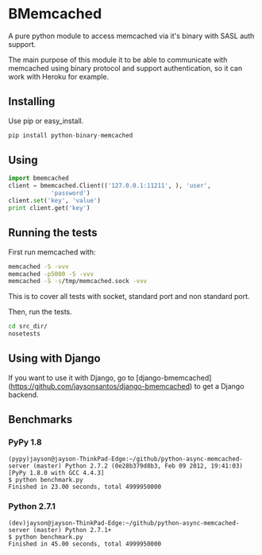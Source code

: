 # BMemcached
A pure python module to access memcached via it's binary with SASL auth support.

The main purpose of this module it to be able to communicate with memcached using binary protocol and support authentication, so it can work with Heroku for example.

## Installing
Use pip or easy_install.

```python
pip install python-binary-memcached
```

## Using

```python
import bmemcached
client = bmemcached.Client(('127.0.0.1:11211', ), 'user',
            'password')
client.set('key', 'value')
print client.get('key')
```

## Running the tests
First run memcached with:

```bash
memcached -S -vvv
memcached -p5000 -S -vvv
memcached -S -s/tmp/memcached.sock -vvv
```

This is to cover all tests with socket, standard port and non standard port.

Then, run the tests.

```bash
cd src_dir/
nosetests
```

## Using with Django
If you want to use it with Django, go to [django-bmemcached] (https://github.com/jaysonsantos/django-bmemcached) to get a Django backend.

## Benchmarks

### PyPy 1.8
```
(pypy)jayson@jayson-ThinkPad-Edge:~/github/python-async-memcached-server (master) Python 2.7.2 (0e28b379d8b3, Feb 09 2012, 19:41:03) [PyPy 1.8.0 with GCC 4.4.3]
$ python benchmark.py 
Finished in 23.00 seconds, total 4999950000
```

### Python 2.7.1
```
(dev)jayson@jayson-ThinkPad-Edge:~/github/python-async-memcached-server (master) Python 2.7.1+
$ python benchmark.py 
Finished in 45.00 seconds, total 4999950000
```